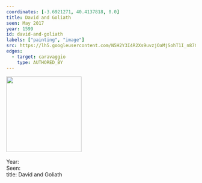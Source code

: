 ```yaml
---
coordinates: [-3.6921271, 40.4137818, 0.0]
title: David and Goliath
seen: May 2017
year: 1599
id: david-and-goliath
labels: ["painting", "image"]
src: https://lh5.googleusercontent.com/N5H2Y3I4R2Xs9uvzjOaMjSohT1I_n87CdPcGZzfCGhmljyu2Hybt7iLE7cH_zv0YUZ6KfS8FeJybrJMFv0exlDTIk4bKCsVONiwkyHXk08BQbddxbBtXalJiI0ypHGVZ
edges:
  - target: caravaggio
    type: AUTHORED_BY
---
```


<img src="https://lh5.googleusercontent.com/N5H2Y3I4R2Xs9uvzjOaMjSohT1I_n87CdPcGZzfCGhmljyu2Hybt7iLE7cH_zv0YUZ6KfS8FeJybrJMFv0exlDTIk4bKCsVONiwkyHXk08BQbddxbBtXalJiI0ypHGVZ" height="200" width="auto" /><br><br>Year: <br>Seen: <br>title: David and Goliath